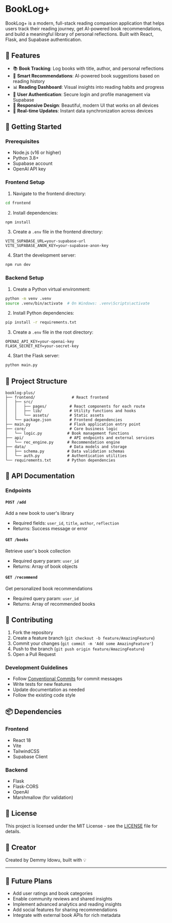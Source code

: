 # BookLog+

BookLog+ is a modern, full-stack reading companion application that helps users track their reading journey, get AI-powered book recommendations, and build a meaningful library of personal reflections. Built with React, Flask, and Supabase authentication.

## 🌟 Features

- 📚 **Book Tracking**: Log books with title, author, and personal reflections
- 🤖 **Smart Recommendations**: AI-powered book suggestions based on reading history
- 📊 **Reading Dashboard**: Visual insights into reading habits and progress
- 🔐 **User Authentication**: Secure login and profile management via Supabase
- 📱 **Responsive Design**: Beautiful, modern UI that works on all devices
- 🔄 **Real-time Updates**: Instant data synchronization across devices

## 🚀 Getting Started

### Prerequisites

- Node.js (v16 or higher)
- Python 3.8+
- Supabase account
- OpenAI API key

### Frontend Setup

1. Navigate to the frontend directory:
```bash
cd frontend
```

2. Install dependencies:
```bash
npm install
```

3. Create a `.env` file in the frontend directory:
```env
VITE_SUPABASE_URL=your-supabase-url
VITE_SUPABASE_ANON_KEY=your-supabase-anon-key
```

4. Start the development server:
```bash
npm run dev
```

### Backend Setup

1. Create a Python virtual environment:
```bash
python -m venv .venv
source .venv/bin/activate  # On Windows: .venv\Scripts\activate
```

2. Install Python dependencies:
```bash
pip install -r requirements.txt
```

3. Create a `.env` file in the root directory:
```env
OPENAI_API_KEY=your-openai-key
FLASK_SECRET_KEY=your-secret-key
```

4. Start the Flask server:
```bash
python main.py
```

## 📁 Project Structure

```
booklog-plus/
├── frontend/                # React frontend
│   ├── src/
│   │   ├── pages/          # React components for each route
│   │   ├── lib/            # Utility functions and hooks
│   │   └── assets/         # Static assets
│   └── package.json        # Frontend dependencies
├── main.py                 # Flask application entry point
├── core/                   # Core business logic
│   └── logic.py           # Book management functions
├── api/                    # API endpoints and external services
│   └── rec_engine.py      # Recommendation engine
├── data/                   # Data models and storage
│   ├── schema.py          # Data validation schemas
│   └── auth.py            # Authentication utilities
└── requirements.txt       # Python dependencies
```

## 🔧 API Documentation

### Endpoints

#### `POST /add`
Add a new book to user's library
- Required fields: `user_id`, `title`, `author`, `reflection`
- Returns: Success message or error

#### `GET /books`
Retrieve user's book collection
- Required query param: `user_id`
- Returns: Array of book objects

#### `GET /recommend`
Get personalized book recommendations
- Required query param: `user_id`
- Returns: Array of recommended books

## 🤝 Contributing

1. Fork the repository
2. Create a feature branch (`git checkout -b feature/AmazingFeature`)
3. Commit your changes (`git commit -m 'Add some AmazingFeature'`)
4. Push to the branch (`git push origin feature/AmazingFeature`)
5. Open a Pull Request

### Development Guidelines

- Follow [Conventional Commits](https://www.conventionalcommits.org/) for commit messages
- Write tests for new features
- Update documentation as needed
- Follow the existing code style

## 📦 Dependencies

### Frontend
- React 18
- Vite
- TailwindCSS
- Supabase Client

### Backend
- Flask
- Flask-CORS
- OpenAI
- Marshmallow (for validation)

## 📄 License

This project is licensed under the MIT License - see the [LICENSE](LICENSE) file for details.

## 👤 Creator

Created by Demmy Idowu, built with 💡

---

## 🔭 Future Plans

- Add user ratings and book categories
- Enable community reviews and shared insights
- Implement advanced analytics and reading insights
- Add social features for sharing recommendations
- Integrate with external book APIs for rich metadata
